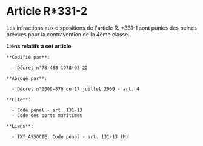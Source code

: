 # Article R*331-2

Les infractions aux dispositions de l'article R. *331-1 sont punies des peines prévues pour la contravention de la 4ème
classe.

**Liens relatifs à cet article**

	**Codifié par**:

	  - Décret n°78-488 1978-03-22

	**Abrogé par**:

	  - Décret n°2009-876 du 17 juillet 2009 - art. 4

	**Cite**:

	  - Code pénal - art. 131-13
	  - Code des ports maritimes

	**Liens**:

	  - TXT_ASSOCIE: Code pénal - art. 131-13 (M)
